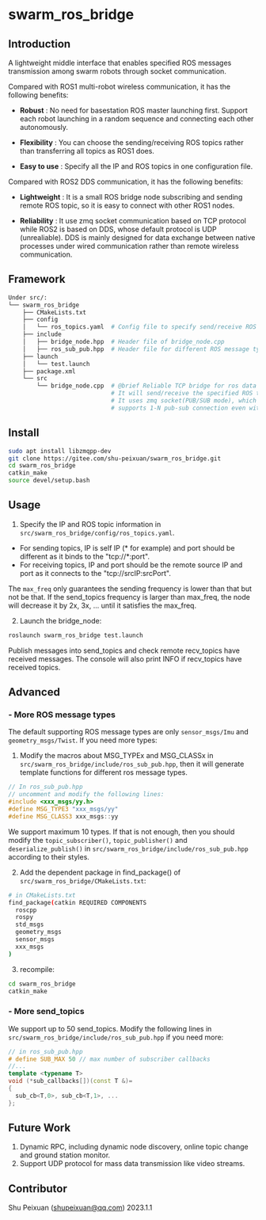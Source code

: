 # swarm_ros_bridge

## Introduction

A lightweight middle interface that enables specified ROS messages transmission among swarm robots through socket communication.

Compared with ROS1 multi-robot wireless communication, it has the following benefits:

-  **Robust** : No need for basestation ROS master launching first. Support each robot launching in a random sequence and connecting each other autonomously.

-  **Flexibility** :  You can choose the sending/receiving ROS topics rather than transferring all topics as ROS1 does.

-  **Easy to use** :  Specify all the IP and ROS topics in one configuration file.

Compared with ROS2 DDS communication, it has the following benefits:

-  **Lightweight** : It is a small ROS bridge node subscribing and sending remote ROS topic, so it is easy to connect with other ROS1 nodes.

-  **Reliability** : It use zmq socket communication based on TCP protocol while ROS2 is based on DDS, whose default protocol is UDP (unrealiable). DDS is mainly designed for data exchange between native processes under wired communication rather than remote wireless communication.


## Framework

```bash
Under src/:
└── swarm_ros_bridge
    ├── CMakeLists.txt
    ├── config
    │   └── ros_topics.yaml  # Config file to specify send/receive ROS topics
    ├── include
    │   ├── bridge_node.hpp  # Header file of bridge_node.cpp
    │   ├── ros_sub_pub.hpp  # Header file for different ROS message type.
    ├── launch
    │   └── test.launch
    ├── package.xml
    └── src
        └── bridge_node.cpp  # @brief Reliable TCP bridge for ros data transfer in unstable network.
                             # It will send/receive the specified ROS topics in ../config/ros_topics.yaml
                             # It uses zmq socket(PUB/SUB mode), which reconnects others autonomously and
                             # supports 1-N pub-sub connection even with TCP protocol.
```


## Install

```bash
sudo apt install libzmqpp-dev
git clone https://gitee.com/shu-peixuan/swarm_ros_bridge.git
cd swarm_ros_bridge
catkin_make
source devel/setup.bash
```


## Usage

1. Specify the IP and ROS topic information in `src/swarm_ros_bridge/config/ros_topics.yaml`. 

- For sending topics, IP is self IP (* for example) and port should be different as it binds to the "tcp://*:port". 
- For receiving topics, IP and port should be the remote source IP and port as it connects to the "tcp://srcIP:srcPort".

The `max_freq` only guarantees the sending frequency is lower than that but not be that. If the send_topics frequency is larger than max_freq, the node will decrease it by 2x, 3x, ... until it satisfies the max_freq.

2. Launch the bridge_node:

```bash
roslaunch swarm_ros_bridge test.launch
```

Publish messages into send_topics and check remote recv_topics have received messages. The console will also print INFO if recv_topics have received topics.


## Advanced

### - More ROS message types

The default supporting ROS message types are only `sensor_msgs/Imu` and `geometry_msgs/Twist`. If you need more types:

1. Modify the macros about MSG_TYPEx and MSG_CLASSx in `src/swarm_ros_bridge/include/ros_sub_pub.hpp`, then it will generate template functions for different ros message types.  

```cpp
// In ros_sub_pub.hpp
// uncomment and modify the following lines:
#include <xxx_msgs/yy.h>
#define MSG_TYPE3 "xxx_msgs/yy"
#define MSG_CLASS3 xxx_msgs::yy
```

We support maximum 10 types. If that is not enough, then you should modify the `topic_subscriber()`, `topic_publisher()` and `deserialize_publish()` in `src/swarm_ros_bridge/include/ros_sub_pub.hpp` according to their styles.

2. Add the dependent package in find_package() of `src/swarm_ros_bridge/CMakeLists.txt`:

```sh
# in CMakeLists.txt
find_package(catkin REQUIRED COMPONENTS
  roscpp
  rospy
  std_msgs
  geometry_msgs
  sensor_msgs
  xxx_msgs
)
``` 

3. recompile:

```bash
cd swarm_ros_bridge
catkin_make
```

### - More send_topics

We support up to 50 send_topics. Modify the following lines in `src/swarm_ros_bridge/include/ros_sub_pub.hpp` if you need more:

```cpp
// in ros_sub_pub.hpp
# define SUB_MAX 50 // max number of subscriber callbacks
//...
template <typename T>
void (*sub_callbacks[])(const T &)=
{
  sub_cb<T,0>, sub_cb<T,1>, ...
};

```


## Future Work

1.  Dynamic RPC, including dynamic node discovery, online topic change and ground station monitor.
2.  Support UDP protocol for mass data transmission like video streams. 


## Contributor

Shu Peixuan (shupeixuan@qq.com) 2023.1.1

